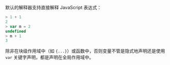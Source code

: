 
默认的解释器支持直接解释 JavaScript 表达式：

```js
> 1 + 1
2
> var m = 2
undefined
> m + 1
3
```

除非在块级作用域中（如 `{...}`）或函数中，否则变量不管是隐式地声明还是使用 `var` 关键字声明，都是声明在全局作用域中。

